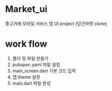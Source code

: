 # Market_ui
중고거래 모바일 서비스 앱 UI project (당근마켓 clone)

# work flow
1. 폴더 및 파일 만들기
2. pubspec.yaml 파일 설정
3. main_screen.dart 기본 코드 입력
4. 앱 theme 설정
5. main.dart 파일 완성
